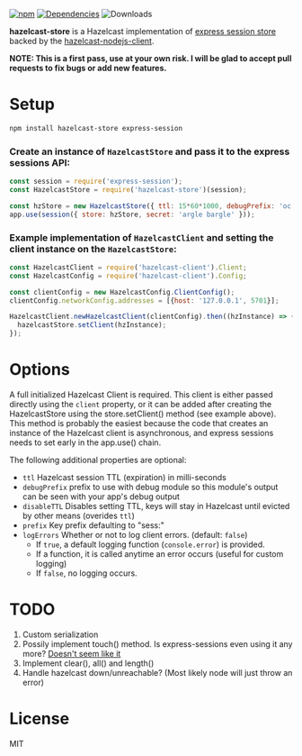 [![npm](https://img.shields.io/npm/v/hazelcast-store.svg)](https://npmjs.com/package/hazelcast-store) [![Dependencies](https://img.shields.io/david/jackspaniel/hazelcast-store.svg)](https://david-dm.org/jackspaniel/hazelcast-store) ![Downloads](https://img.shields.io/npm/dm/hazelcast-store.svg)

**hazelcast-store** is a Hazelcast implementation of [express session store](https://github.com/expressjs/session#compatible-session-stores) backed by the [hazelcast-nodejs-client](https://github.com/hazelcast/hazelcast-nodejs-client).

**NOTE: This is a first pass, use at your own risk. I will be glad to accept pull requests to fix bugs or add new features.**

# Setup
```sh
npm install hazelcast-store express-session
```

### Create an instance of `HazelcastStore` and pass it to the express sessions API:
```js
const session = require('express-session');
const HazelcastStore = require('hazelcast-store')(session);

const hzStore = new HazelcastStore({ ttl: 15*60*1000, debugPrefix: 'oc' });
app.use(session({ store: hzStore, secret: 'argle bargle' }));
```

### Example implementation of `HazelcastClient` and setting the client instance on the `HazelcastStore`:
```js
const HazelcastClient = require('hazelcast-client').Client;
const HazelcastConfig = require('hazelcast-client').Config;

const clientConfig = new HazelcastConfig.ClientConfig();
clientConfig.networkConfig.addresses = [{host: '127.0.0.1', 5701}];

HazelcastClient.newHazelcastClient(clientConfig).then((hzInstance) => {  
  hazelcastStore.setClient(hzInstance);
});
```


# Options
A full initialized Hazelcast Client is required. This client is either passed directly using the `client` property, or it can be added after creating the HazelcastStore using the store.setClient() method (see example above). This method is probably the easiest because the code that creates an instance of the Hazelcast client is asynchronous, and express sessions needs to set early in the app.use() chain.

The following additional properties are optional:

-  `ttl` Hazelcast session TTL (expiration) in milli-seconds
-  `debugPrefix` prefix to use with debug module so this module's output can be seen with your app's debug output
-  `disableTTL` Disables setting TTL, keys will stay in Hazelcast until evicted by other means (overides `ttl`\)
-  `prefix` Key prefix defaulting to "sess:"
-  `logErrors` Whether or not to log client errors. (default: `false`\)
	-	If `true`, a default logging function (`console.error`) is provided.
	-	If a function, it is called anytime an error occurs (useful for custom logging)
	-	If `false`, no logging occurs.    

# TODO
1. Custom serialization
2. Possily implement touch() method. Is express-sessions even using it any more? [Doesn't seem like it](https://github.com/expressjs/session/blob/839959036c0f6add53166f4a4d73edfc126d5ab7/session/session.js)
3. Implement clear(), all() and length()
4. Handle hazelcast down/unreachable? (Most likely node will just throw an error)

# License
MIT

